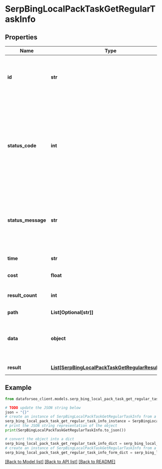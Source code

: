 # SerpBingLocalPackTaskGetRegularTaskInfo


## Properties

Name | Type | Description | Notes
------------ | ------------- | ------------- | -------------
**id** | **str** | task identifier unique task identifier in our system in the UUID format | [optional] 
**status_code** | **int** | status code of the task generated by DataForSEO, can be within the following range: 10000-60000 you can find the full list of the response codes here | [optional] 
**status_message** | **str** | informational message of the task you can find the full list of general informational messages here | [optional] 
**time** | **str** | execution time, seconds | [optional] 
**cost** | **float** | total tasks cost, USD | [optional] 
**result_count** | **int** | number of elements in the result array | [optional] 
**path** | **List[Optional[str]]** | URL path | [optional] 
**data** | **object** | contains the same parameters that you specified in the POST request | [optional] 
**result** | [**List[SerpBingLocalPackTaskGetRegularResultInfo]**](SerpBingLocalPackTaskGetRegularResultInfo.md) | array of results | [optional] 

## Example

```python
from dataforseo_client.models.serp_bing_local_pack_task_get_regular_task_info import SerpBingLocalPackTaskGetRegularTaskInfo

# TODO update the JSON string below
json = "{}"
# create an instance of SerpBingLocalPackTaskGetRegularTaskInfo from a JSON string
serp_bing_local_pack_task_get_regular_task_info_instance = SerpBingLocalPackTaskGetRegularTaskInfo.from_json(json)
# print the JSON string representation of the object
print(SerpBingLocalPackTaskGetRegularTaskInfo.to_json())

# convert the object into a dict
serp_bing_local_pack_task_get_regular_task_info_dict = serp_bing_local_pack_task_get_regular_task_info_instance.to_dict()
# create an instance of SerpBingLocalPackTaskGetRegularTaskInfo from a dict
serp_bing_local_pack_task_get_regular_task_info_form_dict = serp_bing_local_pack_task_get_regular_task_info.from_dict(serp_bing_local_pack_task_get_regular_task_info_dict)
```
[[Back to Model list]](../README.md#documentation-for-models) [[Back to API list]](../README.md#documentation-for-api-endpoints) [[Back to README]](../README.md)


